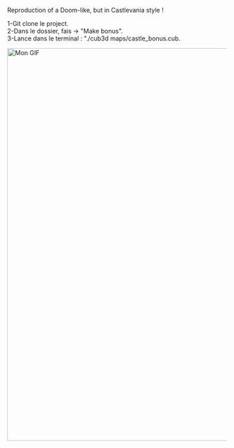 Reproduction of a Doom-like, but in Castlevania style !

1-Git clone le project.  
2-Dans le dossier, fais -> "Make bonus".  
3-Lance dans le terminal : "./cub3d maps/castle_bonus.cub.  

<img src="./textures/castlevania.gif" alt="Mon GIF" width="900px"/>
